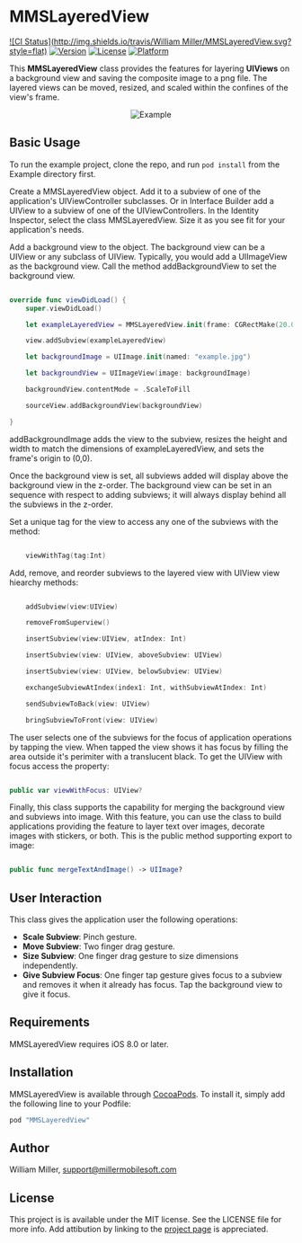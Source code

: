 # MMSLayeredView

[![CI Status](http://img.shields.io/travis/William Miller/MMSLayeredView.svg?style=flat)](https://travis-ci.org/miller-ms/MMSLayeredView)
[![Version](https://img.shields.io/cocoapods/v/MMSLayeredView.svg?style=flat)](http://cocoapods.org/pods/MMSLayeredView)
[![License](https://img.shields.io/cocoapods/l/MMSLayeredView.svg?style=flat)](http://cocoapods.org/pods/MMSLayeredView)
[![Platform](https://img.shields.io/cocoapods/p/MMSLayeredView.svg?style=flat)](http://cocoapods.org/pods/MMSLayeredView)

This **MMSLayeredView** class provides the features for layering **UIViews** on a background view and saving the composite image to a png file.  The layered views can be moved, resized, and scaled within the confines of the view's frame.


<p align="center">
<img src="LayeredViewExample.gif" alt="Example">
</p>


## Basic Usage

To run the example project, clone the repo, and run `pod install` from the Example directory first.

Create a MMSLayeredView object.  Add it to a subview of one of the application's UIViewController subclasses. Or in Interface Builder add a UIView to a subview of one of the UIViewControllers.   In the Identity Inspector, select the class MMSLayeredView.  Size it as you see fit for your application's needs.

Add a background view to the object.  The background view can be a UIView or any subclass of UIView.  Typically, you would add a UIImageView as the background view.  Call the method addBackgroundView to set the background view.

```swift

override func viewDidLoad() {
    super.viewDidLoad()

    let exampleLayeredView = MMSLayeredView.init(frame: CGRectMake(20.0, 20.0, 100.0, 100.0))

    view.addSubview(exampleLayeredView)

    let backgroundImage = UIImage.init(named: "example.jpg")

    let backgroundView = UIImageView(image: backgroundImage)

    backgroundView.contentMode = .ScaleToFill

    sourceView.addBackgroundView(backgroundView)

}

```
addBackgroundImage adds the view to the subview, resizes the height and width to match the dimensions of exampleLayeredView, and sets the frame's origin to (0,0). 


Once the background view is set, all subviews added will display above the background view in the z-order. The background view can be set in an sequence with respect to adding subviews; it will always display behind all the subviews in the z-order.


Set a unique tag for the view to access any one of the subviews with the method:


```swift

    viewWithTag(tag:Int)

```

Add, remove, and reorder subviews to the layered view with UIView view hiearchy methods: 

```swift

    addSubview(view:UIView)

    removeFromSuperview()

    insertSubview(view:UIView, atIndex: Int)

    insertSubview(view: UIView, aboveSubview: UIView)

    insertSubview(view: UIView, belowSubview: UIView)

    exchangeSubviewAtIndex(index1: Int, withSubviewAtIndex: Int)

    sendSubviewToBack(view: UIView)

    bringSubviewToFront(view: UIView)

```

The user selects one of the subviews for the focus of application operations by tapping the view.  When tapped the view shows it has focus by filling the area outside it's perimiter with a translucent black.  To get the UIView with focus access the property:

```swift

public var viewWithFocus: UIView?

```

Finally, this class supports the capability for merging the background view and subviews into image.  With this feature, you can use the class to build applications providing the feature to layer text over images, decorate images with stickers, or both. This is the public method supporting export to image:

```swift

public func mergeTextAndImage() -> UIImage?

```

## User Interaction

This class gives the application user the following operations:

* __Scale Subview__: Pinch gesture.
* __Move Subview__: Two finger drag gesture.
* __Size Subview__: One finger drag gesture to size dimensions independently.
* __Give Subview Focus__: One finger tap gesture gives focus to a subview and removes it when it already has focus. Tap the background view to give it focus.


## Requirements

MMSLayeredView requires iOS 8.0 or later.

## Installation

MMSLayeredView is available through [CocoaPods](http://cocoapods.org). To install
it, simply add the following line to your Podfile:

```ruby
pod "MMSLayeredView"
```

## Author

William Miller, support@millermobilesoft.com

## License

This project is is available under the MIT license. See the LICENSE file for more info. Add attibution by linking to the [project page](https://github.com/miller-ms/MMSLayeredView) is appreciated.
